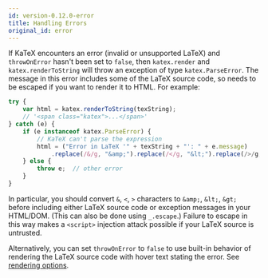 ```yaml
---
id: version-0.12.0-error
title: Handling Errors
original_id: error
---
```

If KaTeX encounters an error (invalid or unsupported LaTeX) and `throwOnError`
hasn't been set to `false`, then `katex.render` and `katex.renderToString`
will throw an exception of type `katex.ParseError`.
The message in this error includes some of the LaTeX source code,
so needs to be escaped if you want to render it to HTML.  For example:

```js
try {
    var html = katex.renderToString(texString);
    // '<span class="katex">...</span>'
} catch (e) {
    if (e instanceof katex.ParseError) {
        // KaTeX can't parse the expression
        html = ("Error in LaTeX '" + texString + "': " + e.message)
            .replace(/&/g, "&amp;").replace(/</g, "&lt;").replace(/>/g, "&gt;");
    } else {
        throw e;  // other error
    }
}
```

In particular, you should convert `&`, `<`, `>` characters to
`&amp;`, `&lt;`, `&gt;` before including either LaTeX source code or
exception messages in your HTML/DOM.
(This can also be done using `_.escape`.)
Failure to escape in this way makes a `<script>` injection attack possible
if your LaTeX source is untrusted.

Alternatively, you can set `throwOnError` to `false` to use built-in behavior
of rendering the LaTeX source code with hover text stating the error.
See [rendering options](options.md).
